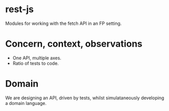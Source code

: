 # rest-js

Modules for working with the fetch API in an FP setting.

# Concern, context, observations

-   One API, multiple axes.
-   Ratio of tests to code.

# Domain

We are designing an API, driven by tests, whilst simulataneously developing a domain language.
